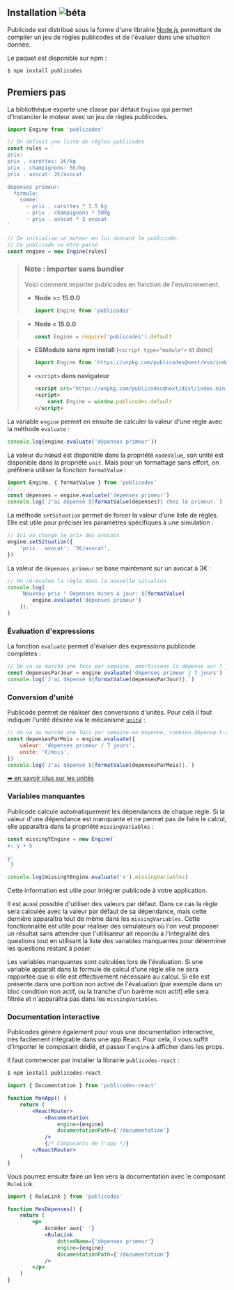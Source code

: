 ## Installation ![béta](https://img.shields.io/badge/-beta-blue)

Publicode est distribué sous la forme d'une librairie
[Node.js](https://nodejs.org/fr/) permettant de compiler un jeu de règles
publicodes et de l'évaluer dans une situation donnée.

Le paquet est disponible sur npm :

```sh
$ npm install publicodes
```

## Premiers pas

La bibliothèque exporte une classe par défaut `Engine` qui permet d'instancier le moteur avec un
jeu de règles publicodes.

```js
import Engine from 'publicodes'

// On définit une liste de règles publicodes
const rules = `
prix:
prix . carottes: 2€/kg
prix . champignons: 5€/kg
prix . avocat: 2€/avocat

dépenses primeur:
  formule: 
    somme:
      - prix . carottes * 1.5 kg
      - prix . champignons * 500g
      - prix . avocat * 3 avocat
`

// On initialise un moteur en lui donnant le publicode.
// Ce publicode va être parsé
const engine = new Engine(rules)
```

> ### Note : importer sans bundler
>
> Voici comment importer publicodes en fonction de l'environnement.
>
> -   **Node >= 15.0.0**
>     ```js
>     import Engine from 'publicodes'
>     ```

> -   **Node < 15.0.0**
>
>     ```js
>     const Engine = require('publicodes').default
>     ```

> -   **ESModule sans npm install** (`<script type="module">` et deno)
>     ```js
>     import Engine from 'https://unpkg.com/publicodes@next/esm/index.min.js'
>     ```
> -   **`<script>` dans navigateur**
>     ```html
>     <script src="https://unpkg.com/publicodes@next/dist/index.min.js"></script>
>     <script>
>         const Engine = window.publicodes.default
>     </script>
>     ```

La variable `engine` permet en ensuite de calculer la valeur d'une règle avec la
méthode `evaluate` :

```js
console.log(engine.evaluate('dépenses primeur'))
```

La valeur du nœud est disponible dans la propriété `nodeValue`, son
unité est disponible dans la propriété `unit`. Mais pour un formattage sans
effort, on préfèrera utiliser la fonction `formatValue` :

```js
import Engine, { formatValue } from 'publicodes'
// ...
const dépenses = engine.evaluate('dépenses primeur')
console.log(`J'ai dépensé ${formatValue(dépenses)} chez le primeur.`)
```

La méthode `setSituation` permet de forcer la valeur d'une liste de règles. Elle
est utile pour préciser les paramètres spécifiques à une simulation :

```js
// Ici on change le prix des avocats
engine.setSituation({
    'prix . avocat': '3€/avocat',
})
```

La valeur de `dépenses primeur` se base maintenant sur un avocat à 3€ :

```js
// On ré-évalue la règle dans la nouvelle situation
console.log(
    `Nouveau prix ! Dépenses mises à jour: ${formatValue(
        engine.evaluate('dépenses primeur')
    )}.`
)
```

### Évaluation d'expressions

La fonction `evaluate` permet d'évaluer des expressions publicode complètes :

```js
// On va au marché une fois par semaine, amortissons la dépense sur 7 jours
const depensesParJour = engine.evaluate('dépenses primeur / 7 jours')
console.log(`J'ai dépensé ${formatValue(depensesParJour)}.`)
```

### Conversion d'unité

Publicode permet de réaliser des conversions d'unités. Pour celà il faut
indiquer l'unité désirée via le mécanisme [`unité`](https://publi.codes/documentation/mécanismes#unité) :

```js
// on va au marché une fois par semaine en moyenne, combien dépense-t-on par mois ?
const depensesParMois = engine.evaluate({
    valeur: 'dépenses primeur / 7 jours',
    unité: '€/mois',
})
console.log(`J'ai dépensé ${formatValue(depensesParMois)}.`)
```

[➡ en savoir plus sur les unités](https://publi.codes/documentation/principes-de-base#unités)

### Variables manquantes

Publicode calcule automatiquement les dépendances de chaque règle. Si la
valeur d'une dépendance est manquante et ne permet pas de faire le calcul, elle
apparaîtra dans la propriété `missingVariables` :

```js
const missingYEngine = new Engine(`
x: y + 5

y:
`)

console.log(missingYEngine.evaluate('x').missingVariables)
```

Cette information est utile pour intégrer publicode à votre application.

Il est aussi possible d'utiliser des valeurs par défaut. Dans ce cas la règle
sera calculée avec la valeur par défaut de sa dépendance, mais cette dernière
apparaîtra tout de même dans les `missingVariables`. Cette fonctionnalité est
utile pour réaliser des simulateurs où l'on veut proposer un résultat sans
attendre que l'utilisateur ait répondu à l'intégralité des questions tout en
utilisant la liste des variables manquantes pour déterminer les questions
restant à poser.

Les variables manquantes sont calculées lors de l'évaluation. Si une variable
apparaît dans la formule de calcul d'une règle elle ne sera rapportée que si
elle est effectivement nécessaire au calcul. Si elle est présente dans une
portion non active de l'évaluation (par exemple dans un bloc condition non
actif, ou la tranche d'un barème non actif) elle sera filtrée et n'apparaîtra
pas dans les `missingVariables`.

### Documentation interactive

Publicodes génère également pour vous une documentation interactive, très
facilement intégrable dans une app React. Pour cela, il vous suffit d'importer
le composant dédié, et passer l'`engine` à afficher dans les props.

Il faut commencer par installer la librairie `publicodes-react` :

```sh
$ npm install publicodes-react
```

```jsx
import { Documentation } from 'publicodes-react'

function MonApp() {
    return (
        <ReactRouter>
            <Documentation
                engine={engine}
                documentationPath={'/documentation'}
            />
            {/* Composants de l'app */}
        </ReactRouter>
    )
}
```

Vous pourrez ensuite faire un lien vers la documentation avec le composant
`RuleLink`.

```jsx
import { RuleLink } from 'publicodes'

function MesDépenses() {
    return (
        <p>
            Accéder aux{' '}
            <RuleLink
                dottedName={'dépenses primeur'}
                engine={engine}
                documentationPath={'/documentation'}
            />
        </p>
    )
}
```

